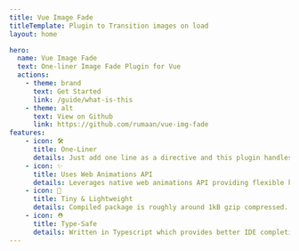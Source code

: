 ```yaml
---
title: Vue Image Fade
titleTemplate: Plugin to Transition images on load
layout: home

hero:
  name: Vue Image Fade
  text: One-liner Image Fade Plugin for Vue
  actions:
    - theme: brand
      text: Get Started
      link: /guide/what-is-this
    - theme: alt
      text: View on Github
      link: https://github.com/rumaan/vue-img-fade
features:
    - icon: 🛠️
      title: One-Liner
      details: Just add one line as a directive and this plugin handles the rest.
    - icon: ✨
      title: Uses Web Animations API
      details: Leverages native web animations API providing flexible keyframe configurations.
    - icon: 🚥
      title: Tiny & Lightweight
      details: Compiled package is roughly around 1kB gzip compressed.
    - icon: ⛑️
      title: Type-Safe
      details: Written in Typescript which provides better IDE completion.
---
```

